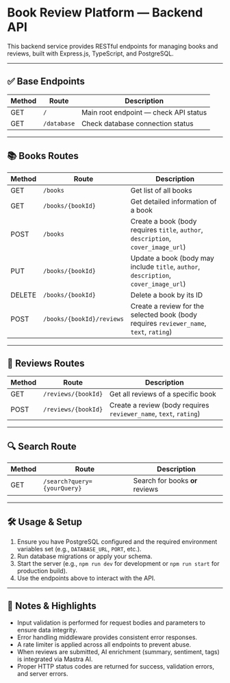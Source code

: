 # Book Review Platform — Backend API

This backend service provides RESTful endpoints for managing books and reviews, built with Express.js, TypeScript, and PostgreSQL.

---

## ✅ Base Endpoints

| Method | Route       | Description                           |
| ------ | ----------- | ------------------------------------- |
| GET    | `/`         | Main root endpoint — check API status |
| GET    | `/database` | Check database connection status      |

---

## 📚 Books Routes

| Method | Route                     | Description                                                                             |
| ------ | ------------------------- | --------------------------------------------------------------------------------------- |
| GET    | `/books`                  | Get list of all books                                                                   |
| GET    | `/books/{bookId}`         | Get detailed information of a book                                                      |
| POST   | `/books`                  | Create a book (body requires `title`, `author`, `description`, `cover_image_url`)       |
| PUT    | `/books/{bookId}`         | Update a book (body may include `title`, `author`, `description`, `cover_image_url`)    |
| DELETE | `/books/{bookId}`         | Delete a book by its ID                                                                 |
| POST   | `/books/{bookId}/reviews` | Create a review for the selected book (body requires `reviewer_name`, `text`, `rating`) |

---

## 📝 Reviews Routes

| Method | Route               | Description                                                       |
| ------ | ------------------- | ----------------------------------------------------------------- |
| GET    | `/reviews/{bookId}` | Get all reviews of a specific book                                |
| POST   | `/reviews/{bookId}` | Create a review (body requires `reviewer_name`, `text`, `rating`) |

---

## 🔍 Search Route

| Method | Route                       | Description                     |
| ------ | --------------------------- | ------------------------------- |
| GET    | `/search?query={yourQuery}` | Search for books **or** reviews |

---

## 🛠 Usage & Setup

1. Ensure you have PostgreSQL configured and the required environment variables set (e.g., `DATABASE_URL`, `PORT`, etc.).
2. Run database migrations or apply your schema.
3. Start the server (e.g., `npm run dev` for development or `npm run start` for production build).
4. Use the endpoints above to interact with the API.

---

## 🚀 Notes & Highlights

- Input validation is performed for request bodies and parameters to ensure data integrity.
- Error handling middleware provides consistent error responses.
- A rate limiter is applied across all endpoints to prevent abuse.
- When reviews are submitted, AI enrichment (summary, sentiment, tags) is integrated via Mastra AI.
- Proper HTTP status codes are returned for success, validation errors, and server errors.
